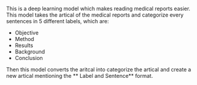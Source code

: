 This is a deep learning model which makes reading medical reports easier. This model takes the artical of the medical reports and categorize every sentences in 5 different labels, which are:
- Objective
- Method
- Results
- Background
- Conclusion

Then this model converts the aritcal into categorize the artical and create a new artical mentioning the ** Label and Sentence** format.
